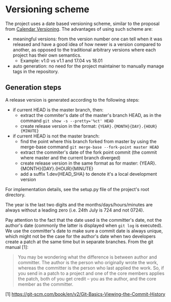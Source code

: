 <!--
Copyright 2017 IBM Corp.

Licensed under the Apache License, Version 2.0 (the "License");
you may not use this file except in compliance with the License.
You may obtain a copy of the License at

   http://www.apache.org/licenses/LICENSE-2.0

Unless required by applicable law or agreed to in writing, software
distributed under the License is distributed on an "AS IS" BASIS,
WITHOUT WARRANTIES OR CONDITIONS OF ANY KIND, either express or implied.
See the License for the specific language governing permissions and
limitations under the License.
-->
# Versioning scheme

The project uses a date based versioning scheme, similar to the proposal from [Calendar Versioning](calver.org).
The advantages of using such scheme are:

- meaningful versions: from the version number one can tell when it was released and have a good idea of how newer is a version compared to 
another, as opposed to the traditional arbitrary versions where each project has their own semantics.
    - Example: v1.0 vs v1.1 and 17.04 vs 18.01
- auto generation: no need for the project maintainer to manually manage tags in the repository.

## Generation steps

A release version is generated according to the following steps:

- if current HEAD is the master branch, then:
    - extract the commiter's date of the master's branch HEAD, as in the command `git show -s --pretty='%ct' HEAD`
    - create release version in the format: `{YEAR}.{MONTH}{DAY}.{HOUR}{MINUTE}`
- if current HEAD is not the master branch:
    - find the point where this branch forked from master by using the merge-base command `git merge-base --fork-point master HEAD`
    - extract the commiter's date of the fork point commit (the commit where master and the current branch diverged)
    - create release version in the same format as for master: {YEAR}.{MONTH}{DAY}.{HOUR}{MINUTE}
    - add a suffix 1.dev{HEAD_SHA} to denote it's a local development version

For implementation details, see the setup.py file of the project's root directory.

The year is the last two digits and the months/days/hours/minutes are always without a leading zero (i.e. 24th July is 724 and not 0724).

Pay attention to the fact that the date used is the committer's date, not the author's date (commonly the latter is displayed when `git log` is executed).
We use the committer's date to make sure a commit date is always unique, which might not be the case for the author's date when two developers create a patch at
the same time but in separate branches. From the git manual [1]:
> You may be wondering what the difference is between author and committer. The author is the person who originally wrote the work, whereas the
> committer is the person who last applied the work. So, if you send in a patch to a project and one of the core members applies the patch, both
> of you get credit – you as the author, and the core member as the committer.

[1] https://git-scm.com/book/en/v2/Git-Basics-Viewing-the-Commit-History

